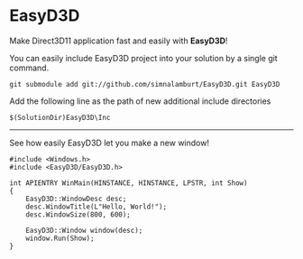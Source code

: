 EasyD3D
=======

Make Direct3D11 application fast and easily with **EasyD3D**!

You can easily include EasyD3D project into your solution by a single git command.

    git submodule add git://github.com/simnalamburt/EasyD3D.git EasyD3D

Add the following line as the path of new additional include directories

    $(SolutionDir)EasyD3D\Inc

---

See how easily EasyD3D let you make a new window!

    #include <Windows.h>
    #include <EasyD3D/EasyD3D.h>
    
    int APIENTRY WinMain(HINSTANCE, HINSTANCE, LPSTR, int Show)
    {
        EasyD3D::WindowDesc desc;
        desc.WindowTitle(L"Hello, World!");
        desc.WindowSize(800, 600);

        EasyD3D::Window window(desc);
        window.Run(Show);
    }
